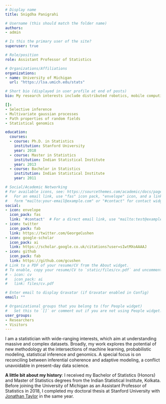 ```yaml
---
# Display name
title: Snigdha Panigrahi

# Username (this should match the folder name)
authors:
- admin

# Is this the primary user of the site?
superuser: true

# Role/position
role: Assistant Professor of Statistics

# Organizations/Affiliations
organizations:
- name: University of Michigan
  url: "https://lsa.umich.edu/stats"

# Short bio (displayed in user profile at end of posts)
bio: My research interests include distributed robotics, mobile computing and programmable matter.

[]:
- Selective inference
- Multivariate gaussian processes
- Path properties of random fields
- Statistical genomics

education:
  courses:
  - course: Ph.D. in Statistics
    institution: Stanford University
    year: 2018
  - course: Master in Statistics
    institution: Indian Statistical Institute
    year: 2013
  - course: Bachelor in Statistics
    institution: Indian Statistical Institute
    year: 2011

# Social/Academic Networking
# For available icons, see: https://sourcethemes.com/academic/docs/page-builder/#icons
#   For an email link, use "fas" icon pack, "envelope" icon, and a link in the
#   form "mailto:your-email@example.com" or "#contact" for contact widget.
social:
- icon: envelope
  icon_pack: fas
  link: '#contact'  # For a direct email link, use "mailto:test@example.org".
- icon: twitter
  icon_pack: fab
  link: https://twitter.com/GeorgeCushen
- icon: google-scholar
  icon_pack: ai
  link: https://scholar.google.co.uk/citations?user=sIwtMXoAAAAJ
- icon: github
  icon_pack: fab
  link: https://github.com/gcushen
# Link to a PDF of your resume/CV from the About widget.
# To enable, copy your resume/CV to `static/files/cv.pdf` and uncomment the lines below.
# - icon: cv
#   icon_pack: ai
#   link: files/cv.pdf

# Enter email to display Gravatar (if Gravatar enabled in Config)
email: ""

# Organizational groups that you belong to (for People widget)
#   Set this to `[]` or comment out if you are not using People widget.
user_groups:
- Researchers
- Visitors
---
```


I am a statistician with wide-ranging interests, which aim at understanding massive and complex datasets. Broadly, my work explores the potential of new methodology at the intersections of machine learning, probabilistic modeling, statistical inference and genomics. A special focus is on reconciling between inferential coherence and adaptive modeling, a conﬂict unavoidable in present-day data science. 

**A little bit about my history**: I received my Bachelor of Statistics (Honors) and Master of Statistics degrees from the Indian Statistical Institute, Kolkata. Before joining the University of Michigan as an Assistant Professor of Statistics in 2018, I completed my doctoral thesis at Stanford University with [Jonathan Taylor](http://statweb.stanford.edu/~jtaylo/) in the same year. 

